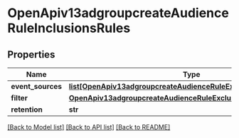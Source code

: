 # OpenApiv13adgroupcreateAudienceRuleInclusionsRules

## Properties
Name | Type | Description | Notes
------------ | ------------- | ------------- | -------------
**event_sources** | [**list[OpenApiv13adgroupcreateAudienceRuleExclusionsEventSources]**](OpenApiv13adgroupcreateAudienceRuleExclusionsEventSources.md) |  | [optional] 
**filter** | [**OpenApiv13adgroupcreateAudienceRuleExclusionsFilter**](OpenApiv13adgroupcreateAudienceRuleExclusionsFilter.md) |  | [optional] 
**retention** | **str** |  | [optional] 

[[Back to Model list]](../README.md#documentation-for-models) [[Back to API list]](../README.md#documentation-for-api-endpoints) [[Back to README]](../README.md)

